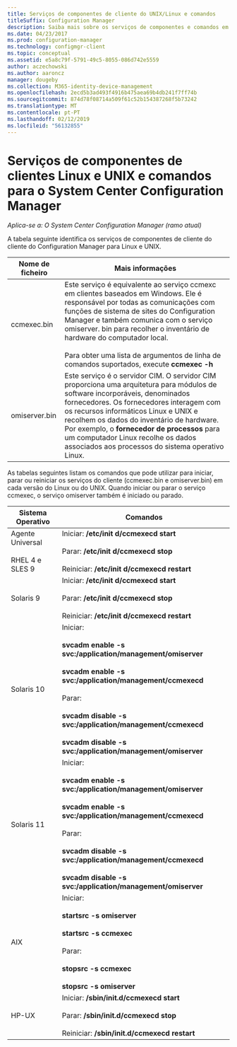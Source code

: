 ```yaml
---
title: Serviços de componentes de cliente do UNIX/Linux e comandos
titleSuffix: Configuration Manager
description: Saiba mais sobre os serviços de componentes e comandos em clientes Linux e UNIX no System Center Configuration Manager.
ms.date: 04/23/2017
ms.prod: configuration-manager
ms.technology: configmgr-client
ms.topic: conceptual
ms.assetid: e5a8c79f-5791-49c5-8055-086d742e5559
author: aczechowski
ms.author: aaroncz
manager: dougeby
ms.collection: M365-identity-device-management
ms.openlocfilehash: 2ecd5b3ad493f4916b475aea69b4db241f7ff74b
ms.sourcegitcommit: 874d78f08714a509f61c52b154387268f5b73242
ms.translationtype: MT
ms.contentlocale: pt-PT
ms.lasthandoff: 02/12/2019
ms.locfileid: "56132855"
---
```

# <a name="linux-and-unix-clients-component-services-and-commands-for-system-center-configuration-manager"></a>Serviços de componentes de clientes Linux e UNIX e comandos para o System Center Configuration Manager

*Aplica-se a: O System Center Configuration Manager (ramo atual)*


 A tabela seguinte identifica os serviços de componentes de cliente do cliente do Configuration Manager para Linux e UNIX.  

|Nome de ficheiro|Mais informações|  
|---------------|----------------------|  
|ccmexec.bin|Este serviço é equivalente ao serviço ccmexc em clientes baseados em Windows. Ele é responsável por todas as comunicações com funções de sistema de sites do Configuration Manager e também comunica com o serviço omiserver. bin para recolher o inventário de hardware do computador local.<br /><br /> Para obter uma lista de argumentos de linha de comandos suportados, execute **ccmexec -h**|  
|omiserver.bin|Este serviço é o servidor CIM. O servidor CIM proporciona uma arquitetura para módulos de software incorporáveis, denominados fornecedores. Os fornecedores interagem com os recursos informáticos Linux e UNIX e recolhem os dados do inventário de hardware. Por exemplo, o **fornecedor de processos** para um computador Linux recolhe os dados associados aos processos do sistema operativo Linux.|  

 As tabelas seguintes listam os comandos que pode utilizar para iniciar, parar ou reiniciar os serviços do cliente (ccmexec.bin e omiserver.bin) em cada versão do Linux ou do UNIX. Quando iniciar ou parar o serviço ccmexec, o serviço omiserver também é iniciado ou parado.  

|Sistema Operativo|Comandos|  
|----------------------|--------------|  
|Agente Universal<br /><br /> RHEL 4 e SLES 9|Iniciar: **/etc/init d/ccmexecd start**<br /><br /> Parar: **/etc/init d/ccmexecd stop**<br /><br /> Reiniciar: **/etc/init d/ccmexecd restart**|  
|Solaris 9|Iniciar: **/etc/init d/ccmexecd start**<br /><br /> Parar: **/etc/init d/ccmexecd stop**<br /><br /> Reiniciar: **/etc/init d/ccmexecd restart**|  
|Solaris 10|Iniciar:<br /><br /> **svcadm enable -s svc:/application/management/omiserver**<br /><br /> **svcadm enable -s svc:/application/management/ccmexecd**<br /><br /> Parar:<br /><br /> **svcadm disable -s svc:/application/management/ccmexecd**<br /><br /> **svcadm disable -s svc:/application/management/omiserver**|  
|Solaris 11|Iniciar:<br /><br /> **svcadm enable -s svc:/application/management/omiserver**<br /><br /> **svcadm enable -s svc:/application/management/ccmexecd**<br /><br /> Parar:<br /><br /> **svcadm disable -s svc:/application/management/ccmexecd**<br /><br /> **svcadm disable -s svc:/application/management/omiserver**|  
|AIX|Iniciar:<br /><br /> **startsrc -s omiserver**<br /><br /> **startsrc -s ccmexec**<br /><br /> Parar:<br /><br /> **stopsrc -s ccmexec**<br /><br /> **stopsrc -s omiserver**|  
|HP-UX|Iniciar: **/sbin/init.d/ccmexecd start**<br /><br /> Parar: **/sbin/init.d/ccmexecd stop**<br /><br /> Reiniciar: **/sbin/init.d/ccmexecd restart**|  
